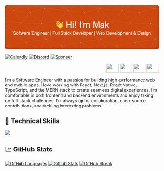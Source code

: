 ![Header](./Header.png)

[![Calendly](https://img.shields.io/badge/Calendly-006BFF?style=for-the-badge&logo=calendly&logoColor=white)](https://calendly.com/pharaohmak-f6zk/consultation)
[![Discord](https://img.shields.io/badge/Discord-5865F2?style=for-the-badge&logo=discord&logoColor=white)](https://discord.gg/ppPEZh8n)
[![Sponser](https://img.shields.io/badge/sponsor-30363D?style=for-the-badge&logo=GitHub-Sponsors&logoColor=#white)](https://github.com/sponsors/pharaohmak)

<p align="right">
<a href="https://pharaohmak.wordpress.com/" target="blank"><img align="center" src="https://raw.githubusercontent.com/rahuldkjain/github-profile-readme-generator/master/src/images/icons/Social/wordpress.svg" alt="" height="30" width="40" /></a>
<a href="https://linkedin.com/in/mak-ibrahim/" target="blank"><img align="center" src="https://raw.githubusercontent.com/rahuldkjain/github-profile-readme-generator/master/src/images/icons/Social/linked-in-alt.svg" alt="" height="30" width="40" /></a>
<a href="https://instagram.com/alchemistmak/" target="blank"><img align="center" src="https://raw.githubusercontent.com/rahuldkjain/github-profile-readme-generator/master/src/images/icons/Social/instagram.svg" alt="" height="30" width="40" /></a>
<a href="https://findmak.com" target="blank"><img align="center" src="https://github.com/user-attachments/assets/39187429-0443-4697-955d-43b7b4832008" alt="" height="30" width="40" /></a>
</p>

  I’m a Software Engineer with a passion for building high-performance web and mobile apps. I love working with React, Next.js, React Native, TypeScript, and the MERN stack to create seamless digital experiences.
  I’m comfortable in both frontend and backend environments and enjoy taking on full-stack challenges. I’m always up for collaboration, open-source contributions, and tackling interesting problems!
  

## 🔧 Technical Skills

<p align="left">
  <a href="https://skillicons.dev">
    <img src="https://skillicons.dev/icons?i=html,css,javascript,typescript,python,php,react,next,express,nodejs,redux,bootstrap,sass,materialui,django,flask,angular,flutter,swift,npm,git,yarn,firebase,mongo,mysql,docker,jquery"/>
  </a>
</p>

## 📈 GitHub Stats

[![GitHub Languages](https://github-readme-stats.vercel.app/api/top-langs/?username=pharaohmak&theme=dark)](https://github.com/pharaohmak)
[![Github Stats](https://github-readme-stats.vercel.app/api?username=pharaohmak&theme=dark)](https://github.com/pharaohmak)
[![GitHub Streak](http://github-readme-streak-stats.herokuapp.com?user=pharaohmak&theme=dark)](https://git.io/streak-stats)


